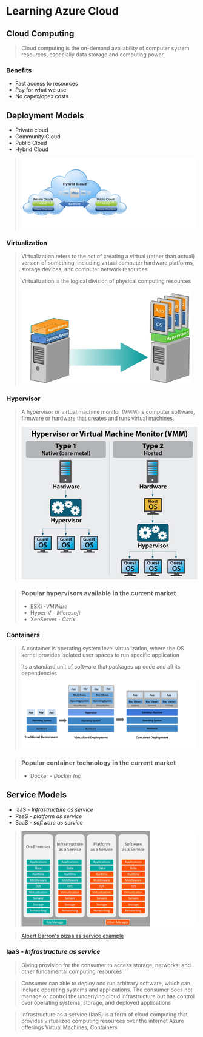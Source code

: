 # Learning Azure Cloud 

## Cloud Computing
>Cloud computing is the on-demand availability of computer system resources, especially data storage and computing power. 

### Benefits
 - Fast access to resources
 - Pay for what we use
 - No capex/opex costs

## Deployment Models
- Private cloud
- Community Cloud
- Public Cloud
- Hybrid Cloud
>![enter image description here](images/pvtCloudPublic.png)

### Virtualization
> Virtualization refers to the act of creating a virtual (rather than actual) version of something, including virtual computer hardware platforms, storage devices, and computer network resources.
>
> Virtualization is the logical division of physical computing resources
>
> ![enter image description here](images/cloud-os.png)

### Hypervisor
> A hypervisor or virtual machine monitor (VMM) is computer software, firmware or hardware that creates and runs virtual machines. 
>
> ![enter image description here](images/hypervisor-2.jpg)

>### Popular hypervisors available in the current market
> - ESXi -*VMWare*
> - Hyper-V - *Microsoft*
> - XenServer - *Citrix*

### Containers
>A container is operating system level virtualization, where the OS kernel provides isolated user spaces to run specific application 
>
>Its a standard unit of software that packages up code and all its dependencies 
>![enter image description here](images/Container.png)

>### Popular container technology in the current market
> - Docker - *Docker Inc*

## Service Models
- IaaS  - *Infrastructure as service*
- PaaS - *platform as service*
- SaaS - *software as service*

>![enter image description here](images/CloudAzureTypes.png)

>[Albert Barron's pizaa as service example](https://www.linkedin.com/pulse/20140730172610-9679881-pizza-as-a-service)

### IaaS  - *Infrastructure as service*
> Giving provision for the consumer to access storage, networks, and other fundamental computing resources 

> Consumer can able to deploy and run arbitrary software, which can include operating systems and applications. The consumer does not manage or control the underlying cloud infrastructure but has control over operating systems, storage, and deployed applications

> Infrastructure as a service (IaaS) is a form of cloud computing that provides virtualized computing resources over the internet
> Azure offerings Virtual Machines, Containers 
